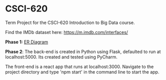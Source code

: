 # CSCI-620
Term Project for the  CSCI-620 Introduction to Big Data course.

Find the IMDb dataset here: https://m.imdb.com/interfaces/

<b>Phase 1:</b>
<a href="http://sg.app.lucidchart.com/wf/click?upn=4wgIOpld3pNauqZlzpyPEd2TF-2Bn4l5w1OnJClMs67c2sc1EhCKC79ggcTFigzYSo0-2FJVUYfH01tZ7p56LsL6b-2BkkBoMU05BhYpmwNzCyiQxe6DHYymKtVZ3IRn816YDMuGFmiUR6NUmPap21mfquM7z8x12DV6v2-2B7UTRBCNquQhHY-2FJV8e4dRmBhKntUxhH8OQxW5207MsXrNWcH9abMjy-2FZ6-2B1LdDiPJUoRxK85gn-2BHY0UlFzP32XKVilpfo3S86pH1FDPPCeQf-2FWMsRDRyw-3D-3D_IX7uesD8UFXvCN3hVffGkh-2BE-2Fp6VcDF-2FYQbbzedKFYik5NtO96KDbBrNBI-2FSu9mHxgXCJlyViKJ9-2BedFrTZs1nFaW4qFrMEQMsmsyfvz0EUkSsIpuDtXw1aJd2Nj4JoS-2F-2FRbgXH5FaAPzovAvqOLsNa8mSV-2BT91j2DmD6kBrGPXDei4lVutNLVlDdLvlOn7wj6MqqEI3y2GJWsQI8t1TH8BdwogHKoIqJ6xW3lmuCmJ5I2nafPYLF-2Fjc4WCNo3biPLWDod7bUob8f4PX-2Bn0KEG3M8K7ARG32PzX22DzMRuOa2sGtXcNlYg5alhlz3INofUVv5EWhww5AeZLOCcy4QDqNvg9DMRgtvvJHhStDgCCjOO9Qw0SMaG4coyKbQ7kikynC-2BAuBf6Qm4lQt-2F-2BTym4bOBOOUIrPHTzBdfYvKV54baOyQbc-2FV6escDe-2Fti-2BI5frTqDseia98qNr-2Ff-2Fy-2BCNMf9vGGaq-2BCwa4o7PSPJP2qnOP8CxBKqQhXC5N3DMJT-2BEFvpL6PAxKq5Z8NfcDGh1hZC7oI0GXQGXxpGGuvJ4vo-3D">ER  Diagram</a>
  
<b>Phase 2</b>:
The back-end is created in Python using Flask, defaulted to run at localhost:5000. Its created and tested using PyCharm.

The front-end is a react app that runs at localhost:3000. Navigate to the project directory and type 'npm start' in the command line to start the app.
